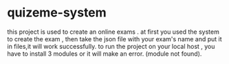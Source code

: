 # quizeme-system
this project is used to create an online exams . 
at first you used the system to create the exam , then take the json file with your exam's name and put it in files,it will work successfully.
to run the project on your local host , you have to install 3 modules or it will make an error. (module not found).
